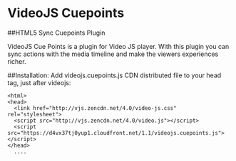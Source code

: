 VideoJS Cuepoints
==================
##HTML5 Sync Cuepoints Plugin

VideoJS Cue Points is a plugin for Video JS player. With this plugin you can
sync actions with the media timeline and make the viewers experiences richer. 

##Installation:
Add videojs.cuepoints.js CDN distributed file to your head tag, just after
videojs:

	<html>
    <head>
      <link href="http://vjs.zencdn.net/4.0/video-js.css" rel="stylesheet">
      <script src="http://vjs.zencdn.net/4.0/video.js"></script>
      <script src="https://d4vx37tj0yup1.cloudfront.net/1.1/videojs.cuepoints.js"></script>
    </head>
      ....
	
